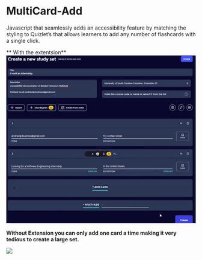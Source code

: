# MultiCard-Add
 Javascript that seamlessly adds an accessibility feature by matching the styling to Quizlet’s that allows learners to add any number of flashcards with a single click.

** With the extentsion**
 ![](/docfx/MultiCardDemo.gif)



**Without Extension you can only add one card a time making it very tedious to create a large set.**

![](/docfx/withoutMultiCardDemo.gif)
